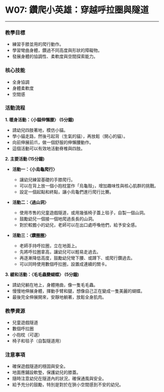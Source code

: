# W07: 鑽爬小英雄：穿越呼拉圈與隧道

---

### **教學目標**
*   練習手膝並用的爬行動作。
*   學習彎曲身體，鑽過不同高度與形狀的障礙物。
*   發展身體的協調性、柔軟度與空間探索能力。

### **核心技能**
*   全身協調
*   身體柔軟度
*   空間感

### **活動流程**

**1. 暖身活動：〈小貓伸懶腰〉 (5分鐘)**
*   請幼兒四肢著地，模仿小貓。
*   學小貓走路，然後弓起背（生氣的貓），再放鬆（開心的貓）。
*   向前伸展前爪，做一個舒服的伸懶腰動作。
*   這個活動可以有效地活動脊椎與四肢。

**2. 主要活動 (15分鐘)**

*   **活動一：〈小烏龜爬行〉**
    *   讓幼兒練習基礎的手膝爬行。
    *   可以在背上放一個小抱枕當作「烏龜殼」，增加趣味性與核心肌群的挑戰。
    *   設定一個起點和終點，讓小烏龜們進行爬行比賽。

*   **活動二：〈過山洞〉**
    *   使用市售的兒童遊戲隧道，或用幾張椅子蓋上毯子，自製一個山洞。
    *   鼓勵幼兒一個接一個地爬過長長的山洞。
    *   對於較膽小的幼兒，老師可以在出口處呼喚他們，給予安全感。

*   **活動三：〈鑽圈圈〉**
    *   老師手持呼拉圈，立在地面上。
    *   先將呼拉圈拿高，讓幼兒可以輕易走過去。
    *   再逐漸降低高度，鼓勵幼兒彎下腰、或蹲下、或爬行鑽過去。
    *   可以同時使用數個呼拉圈，設置成連續的關卡。

**3. 緩和活動：〈毛毛蟲變蝴蝶〉 (5分鐘)**
*   請幼兒躺在地上，身體捲曲，像一隻毛毛蟲。
*   慢慢地伸展身體，揮動手臂和腿，想像自己正在變成一隻美麗的蝴蝶。
*   最後完全伸展開來，安靜地躺著，放鬆全身肌肉。

### **教學資源**
*   兒童遊戲隧道
*   數個呼拉圈
*   小抱枕（可選）
*   椅子和毯子（自製隧道用）

### **注意事項**
*   確保遊戲隧道的穩固與安全。
*   地面應鋪設軟墊，保護幼兒的膝蓋。
*   隨時注意幼兒在隧道內的狀況，確保通風與安全。
*   給予充分的鼓勵，特別是對於在狹小空間感到不安的幼兒。